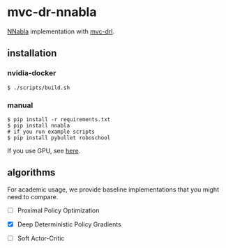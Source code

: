 # mvc-dr-nnabla
[NNabla](https://nnabla.org) implementation with [mvc-drl](https://github.com/takuseno/mvc-drl).

## installation
### nvidia-docker
```
$ ./scripts/build.sh
```

### manual
```
$ pip install -r requirements.txt
$ pip install nnabla
# if you run example scripts
$ pip install pybullet roboschool
```

If you use GPU, see [here](https://nnabla.readthedocs.io/en/latest/python/pip_installation_cuda.html).

## algorithms
For academic usage, we provide baseline implementations that you might need to compare.

- [ ] Proximal Policy Optimization
- [x] Deep Deterministic Policy Gradients
- [ ] Soft Actor-Critic


